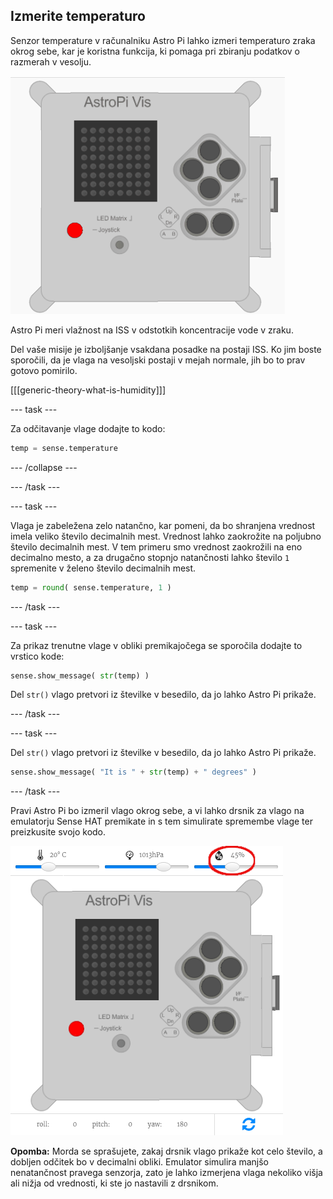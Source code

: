 ## Izmerite temperaturo

Senzor temperature v računalniku Astro Pi lahko izmeri temperaturo zraka okrog sebe, kar je koristna funkcija, ki pomaga pri zbiranju podatkov o razmerah v vesolju.

![Sporočilo o vlagi](images/degrees-message.gif)

Astro Pi meri vlažnost na ISS v odstotkih koncentracije vode v zraku.

Del vaše misije je izboljšanje vsakdana posadke na postaji ISS. Ko jim boste sporočili, da je vlaga na vesoljski postaji v mejah normale, jih bo to prav gotovo pomirilo.

[[[generic-theory-what-is-humidity]]]

\--- task \---

Za odčitavanje vlage dodajte to kodo:

```python
temp = sense.temperature
```

\--- /collapse \---

\--- /task \---

\--- task \---

Vlaga je zabeležena zelo natančno, kar pomeni, da bo shranjena vrednost imela veliko število decimalnih mest. Vrednost lahko zaokrožite na poljubno število decimalnih mest. V tem primeru smo vrednost zaokrožili na eno decimalno mesto, a za drugačno stopnjo natančnosti lahko število `1` spremenite v želeno število decimalnih mest.

```python
temp = round( sense.temperature, 1 )
```

\--- /task \---

\--- task \---

Za prikaz trenutne vlage v obliki premikajočega se sporočila dodajte to vrstico kode:

```python
sense.show_message( str(temp) )
```

Del `str()` vlago pretvori iz številke v besedilo, da jo lahko Astro Pi prikaže.

\--- /task \---

\--- task \---

Del `str()` vlago pretvori iz številke v besedilo, da jo lahko Astro Pi prikaže.

```python
sense.show_message( "It is " + str(temp) + " degrees" )
```

\--- /task \---

Pravi Astro Pi bo izmeril vlago okrog sebe, a vi lahko drsnik za vlago na emulatorju Sense HAT premikate in s tem simulirate spremembe vlage ter preizkusite svojo kodo.

![Drsnik za vlažnost](images/humidity-slider.png)

**Opomba:** Morda se sprašujete, zakaj drsnik vlago prikaže kot celo število, a dobljen odčitek bo v decimalni obliki. Emulator simulira manjšo nenatančnost pravega senzorja, zato je lahko izmerjena vlaga nekoliko višja ali nižja od vrednosti, ki ste jo nastavili z drsnikom.